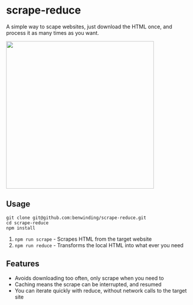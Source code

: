 # scrape-reduce

A simple way to scape websites, just download the HTML once, and process it as many times as you want.

<img style="text-align: center;" width="400" src="https://i.imgur.com/dCkZlaF.png"/>

## Usage

```
git clone git@github.com:benwinding/scrape-reduce.git
cd scrape-reduce
npm install
```

1. `npm run scrape` - Scrapes HTML from the target website
2. `npm run reduce` - Transforms the local HTML into what ever you need

## Features

- Avoids downloading too often, only scrape when you need to
- Caching means the scrape can be interrupted, and resumed
- You can iterate quickly with reduce, without network calls to the target site
